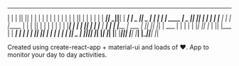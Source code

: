 

 ___      _______  _______  __   _______          ______   _______        ___   _______         _______  ___   _ 
|   |    |       ||       ||  | |       |        |      | |       |      |   | |       |       |       ||   | | |
|   |    |    ___||_     _||__| |  _____|        |  _    ||   _   |      |   | |_     _| ____  |   _   ||   |_| |
|   |    |   |___   |   |       | |_____         | | |   ||  | |  |      |   |   |   |  |____| |  | |  ||      _|
|   |___ |    ___|  |   |       |_____  |   ___  | |_|   ||  |_|  | ___  |   |   |   |         |  |_|  ||     |_ 
|       ||   |___   |   |        _____| |  |   | |       ||       ||   | |   |   |   |         |       ||    _  |
|_______||_______|  |___|       |_______|  |___| |______| |_______||___| |___|   |___|         |_______||___| |_|




Created using create-react-app + material-ui and loads of ❤. 
App to monitor your day to day activities. 